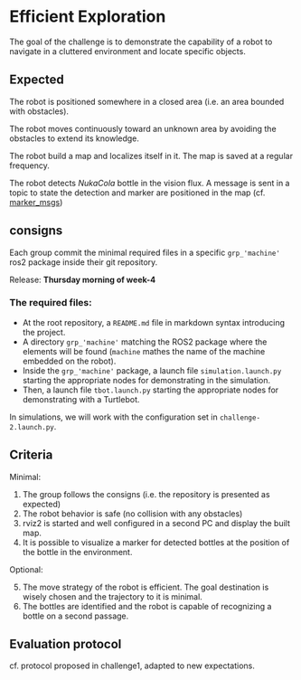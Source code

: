# Efficient Exploration

The goal of the challenge is to demonstrate the capability of a robot to navigate in a cluttered environment and locate specific objects.

## Expected

The robot is positioned somewhere in a closed area (i.e. an area bounded with obstacles).

The robot moves continuously toward an unknown area by avoiding the obstacles to extend its knowledge.

The robot build a map and localizes itself in it. The map is saved at a regular frequency.

The robot detects _NukaCola_ bottle in the vision flux. A message is sent in a topic to state the detection and marker are positioned in the map (cf. [marker_msgs](http://wiki.ros.org/marker_msgs))

## consigns

Each group commit the minimal required files in a specific `grp_'machine'` ros2 package inside their git repository.

Release: **Thursday morning of week-4**

### The required files:

* At the root repository, a `README.md` file in markdown syntax introducing the project.
* A directory `grp_'machine'` matching the ROS2 package where the elements will be found (`machine` mathes the name of the machine embedded on the robot).
* Inside the `grp_'machine'` package, a launch file `simulation.launch.py` starting the appropriate nodes for demonstrating in the simulation.
* Then, a launch file `tbot.launch.py` starting the appropriate nodes for demonstrating with a Turtlebot.

In simulations, we will work with the configuration set in `challenge-2.launch.py`.

## Criteria

Minimal:

1. The group follows the consigns (i.e. the repository is presented as expected)
2. The robot behavior is safe (no collision with any obstacles)
3. rviz2 is started and well configured in a second PC and display the built map.
4. It is possible to visualize a marker for detected bottles at the position of the bottle in the environment.

Optional:

5. The move strategy of the robot is efficient. The goal destination is wisely chosen and the trajectory to it is minimal.
6. The bottles are identified and the robot is capable of recognizing a bottle on a second passage.


## Evaluation protocol

cf. protocol proposed in challenge1, adapted to new expectations.